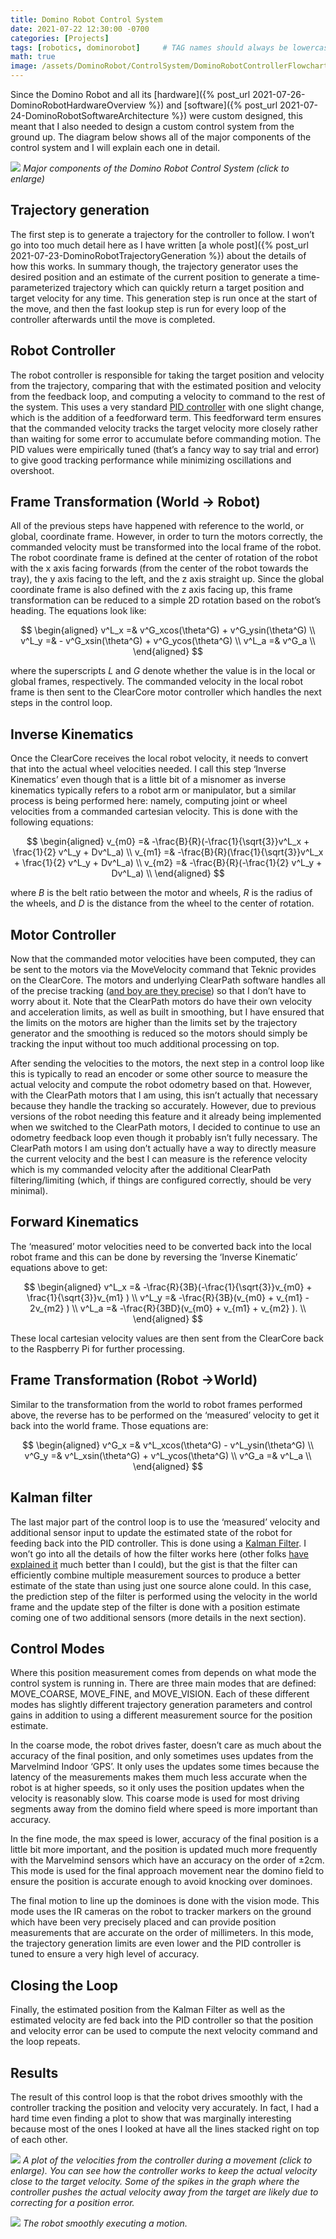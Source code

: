 ```yaml
---
title: Domino Robot Control System
date: 2021-07-22 12:30:00 -0700
categories: [Projects]
tags: [robotics, dominorobot]     # TAG names should always be lowercase
math: true
image: /assets/DominoRobot/ControlSystem/DominoRobotControllerFlowchart.png
---
```


Since the Domino Robot and all its [hardware]({% post_url 2021-07-26-DominoRobotHardwareOverview %}) and [software]({% post_url 2021-07-24-DominoRobotSoftwareArchitecture %}) were custom designed, this meant that I also needed to design a custom control system from the ground up. The diagram below shows all of the major components of the control system and I will explain each one in detail.

![](/assets/DominoRobot/ControlSystem/DominoRobotControllerFlowchart.png)
_Major components of the Domino Robot Control System (click to enlarge)_

## Trajectory generation

The first step is to generate a trajectory for the controller to follow. I won’t go into too much detail here as I have written [a whole post]({% post_url 2021-07-23-DominoRobotTrajectoryGeneration %}) about the details of how this works. In summary though, the trajectory generator uses the desired position and an estimate of the current position to generate a time-parameterized trajectory which can quickly return a target position and target velocity for any time. This generation step is run once at the start of the move, and then the fast lookup step is run for every loop of the controller afterwards until the move is completed.

## Robot Controller

The robot controller is responsible for taking the target position and velocity from the trajectory, comparing that with the estimated position and velocity from the feedback loop, and computing a velocity to command to the rest of the system. This uses a very standard [PID controller](https://en.wikipedia.org/wiki/Proportional%E2%80%93integral%E2%80%93derivative_controller) with one slight change, which is the addition of a feedforward term. This feedforward term ensures that the commanded velocity tracks the target velocity more closely rather than waiting for some error to accumulate before commanding motion. The PID values were empirically tuned (that’s a fancy way to say trial and error) to give good tracking performance while minimizing oscillations and overshoot.

## Frame Transformation (World -> Robot)

All of the previous steps have happened with reference to the world, or global, coordinate frame. However, in order to turn the motors correctly, the commanded velocity must be transformed into the local frame of the robot. The robot coordinate frame is defined at the center of rotation of the robot with the x axis facing forwards (from the center of the robot towards the tray), the y axis facing to the left, and the z axis straight up. Since the global coordinate frame is also defined with the z axis facing up, this frame transformation can be reduced to a simple 2D rotation based on the robot’s heading. The equations look like:

$$
\begin{aligned}
v^L_x =& v^G_xcos(\theta^G) +  v^G_ysin(\theta^G) \\ 
v^L_y =& - v^G_xsin(\theta^G) +  v^G_ycos(\theta^G) \\ 
v^L_a =&  v^G_a \\
\end{aligned}
$$

where the superscripts $L$ and $G$ denote whether the value is in the local or global frames, respectively. The commanded velocity in the local robot frame is then sent to the ClearCore motor controller which handles the next steps in the control loop.

## Inverse Kinematics

Once the ClearCore receives the local robot velocity, it needs to convert that into the actual wheel velocities needed. I call this step ‘Inverse Kinematics’ even though that is a little bit of a misnomer as inverse kinematics typically refers to a robot arm or manipulator, but a similar process is being performed here: namely, computing joint or wheel velocities from a commanded cartesian velocity.  This is done with the following equations:

$$
\begin{aligned}
v_{m0} =& -\frac{B}{R}(-\frac{1}{\sqrt{3}}v^L_x + \frac{1}{2} v^L_y + Dv^L_a) \\
v_{m1} =& -\frac{B}{R}(\frac{1}{\sqrt{3}}v^L_x + \frac{1}{2} v^L_y + Dv^L_a) \\
v_{m2} =& -\frac{B}{R}(-\frac{1}{2} v^L_y + Dv^L_a) \\
\end{aligned}
$$

where $B$ is the belt ratio between the motor and wheels, $R$ is the radius of the wheels, and $D$ is the distance from the wheel to the center of rotation.

## Motor Controller

Now that the commanded motor velocities have been computed, they can be sent to the motors via the MoveVelocity command that Teknic provides on the ClearCore. The motors and underlying ClearPath software handles all of the precise tracking ([and boy are they precise](https://www.youtube.com/watch?v=_SYhCRwacDs)) so that I don’t have to worry about it. Note that the ClearPath motors do have their own velocity and acceleration limits, as well as built in smoothing, but I have ensured that the limits on the motors are higher than the limits set by the trajectory generator and the smoothing is reduced so the motors should simply be tracking the input without too much additional processing on top. 

After sending the velocities to the motors, the next step in a control loop like this is typically to read an encoder or some other source to measure the actual velocity and compute the robot odometry based on that. However, with the ClearPath motors that I am using, this isn’t actually that necessary because they handle the tracking so accurately. However, due to previous versions of the robot needing this feature and it already being implemented when we switched to the ClearPath motors, I decided to continue to use an odometry feedback loop even though it probably isn’t fully necessary. The ClearPath motors I am using don’t actually have a way to directly measure the current velocity and the best I can measure is the reference velocity which is my commanded velocity after the additional ClearPath filtering/limiting (which, if things are configured correctly, should be very minimal).

## Forward Kinematics

The ‘measured’ motor velocities need to be converted back into the local robot frame and this can be done by reversing the ‘Inverse Kinematic’ equations above to get:

$$
\begin{aligned}
v^L_x =& -\frac{R}{3B}(-\frac{1}{\sqrt{3}}v_{m0} + \frac{1}{\sqrt{3}}v_{m1} ) \\
v^L_y =& -\frac{R}{3B}(v_{m0} + v_{m1} - 2v_{m2} ) \\
v^L_a =& -\frac{R}{3BD}(v_{m0} + v_{m1} + v_{m2} ). \\
\end{aligned}
$$

These local cartesian velocity values are then sent from the ClearCore back to the Raspberry Pi for further processing.

## Frame Transformation (Robot ->World)

Similar to the transformation from the world to robot frames performed above, the reverse has to be performed on the ‘measured’ velocity to get it back into the world frame. Those equations are:

$$
\begin{aligned}
v^G_x =& v^L_xcos(\theta^G) -  v^L_ysin(\theta^G) \\
v^G_y =& v^L_xsin(\theta^G) +  v^L_ycos(\theta^G) \\
v^G_a =&  v^L_a \\
\end{aligned}
$$

## Kalman filter

The last major part of the control loop is to use the ‘measured’ velocity and additional sensor input to update the estimated state of the robot for feeding back into the PID controller. This is done using a [Kalman Filter](https://en.wikipedia.org/wiki/Kalman_filter).  I won’t go into all the details of how the filter works here (other folks [have explained it](https://www.bzarg.com/p/how-a-kalman-filter-works-in-pictures/) much better than I could), but the gist is that the filter can efficiently combine multiple measurement sources to produce a better estimate of the state than using just one source alone could. In this case, the prediction step of the filter is performed using the velocity in the world frame and the update step of the filter is done with a position estimate coming one of two additional sensors (more details in the next section).

## Control Modes

Where this position measurement comes from depends on what mode the control system is running in. There are three main modes that are defined: MOVE_COARSE, MOVE_FINE, and MOVE_VISION. Each of these different modes has slightly different trajectory generation parameters and control gains in addition to using a different measurement source for the position estimate. 

In the coarse mode, the robot drives faster, doesn’t care as much about the accuracy of the final position, and only sometimes uses updates from the Marvelmind Indoor ‘GPS’. It only uses the updates some times because the latency of the measurements makes them much less accurate when the robot is at higher speeds, so it only uses the position updates when the velocity is reasonably slow. This coarse mode is used for most driving segments away from the domino field where speed is more important than accuracy. 

In the fine mode, the max speed is lower, accuracy of the final position is a little bit more important, and the position is updated much more frequently with the Marvelmind sensors which have an accuracy on the order of $\pm 2$cm. This mode is used for the final approach movement near the domino field to ensure the position is accurate enough to avoid knocking over dominoes.

The final motion to line up the dominoes is done with the vision mode. This mode uses the IR cameras on the robot to tracker markers on the ground which have been very precisely placed and can provide position measurements that are accurate on the order of millimeters. In this mode, the trajectory generation limits are even lower and the PID controller is tuned to ensure a very high level of accuracy.

## Closing the Loop

Finally, the estimated position from the Kalman Filter as well as the estimated velocity are fed back into the PID controller so that the position and velocity error can be used to compute the next velocity command and the loop repeats.

## Results

The result of this control loop is that the robot drives smoothly with the controller tracking the position and velocity very accurately. In fact, I had a hard time even finding a plot to show that was marginally interesting because most of the ones I looked at have all the lines stacked right on top of each other.

![](/assets/DominoRobot/ControlSystem/DominoRobotControlPlot.webp)
_A plot of the velocities from the controller during a movement (click to enlarge). You can see how the controller works to keep the actual velocity close to the target velocity. Some of the spikes in the graph where the controller pushes the actual velocity away from the target are likely due to correcting for a position error._

![](/assets/DominoRobot/ControlSystem/PXL_20210706_175417565_small.gif)
_The robot smoothly executing a motion._
